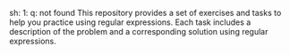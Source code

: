 sh: 1: q: not found
This repository provides a set of exercises and tasks to help you practice using regular expressions. Each task includes a description of the problem and a corresponding solution using regular expressions.
